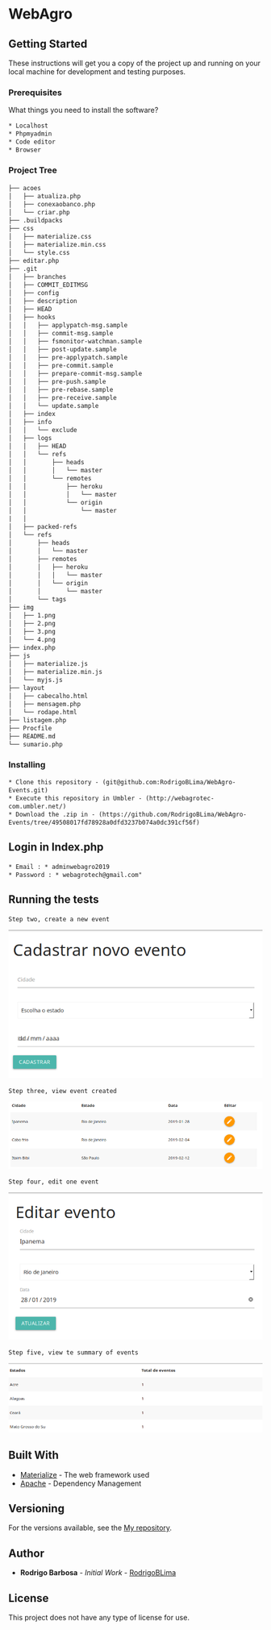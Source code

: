 # WebAgro



## Getting Started

These instructions will get you a copy of the project up and running on your local machine for development and testing purposes.

### Prerequisites

What things you need to install the software?

```
* Localhost
* Phpmyadmin
* Code editor
* Browser
```

### Project Tree

```
├── acoes
│   ├── atualiza.php
│   ├── conexaobanco.php
│   └── criar.php
├── .buildpacks
├── css
│   ├── materialize.css
│   ├── materialize.min.css
│   └── style.css
├── editar.php
├── .git
│   ├── branches
│   ├── COMMIT_EDITMSG
│   ├── config
│   ├── description
│   ├── HEAD
│   ├── hooks
│   │   ├── applypatch-msg.sample
│   │   ├── commit-msg.sample
│   │   ├── fsmonitor-watchman.sample
│   │   ├── post-update.sample
│   │   ├── pre-applypatch.sample
│   │   ├── pre-commit.sample
│   │   ├── prepare-commit-msg.sample
│   │   ├── pre-push.sample
│   │   ├── pre-rebase.sample
│   │   ├── pre-receive.sample
│   │   └── update.sample
│   ├── index
│   ├── info
│   │   └── exclude
│   ├── logs
│   │   ├── HEAD
│   │   └── refs
│   │       ├── heads
│   │       │   └── master
│   │       └── remotes
│   │           ├── heroku
│   │           │   └── master
│   │           └── origin
│   │               └── master
|   │
│   ├── packed-refs
│   └── refs
│       ├── heads
│       │   └── master
│       ├── remotes
│       │   ├── heroku
│       │   │   └── master
│       │   └── origin
│       │       └── master
│       └── tags
├── img
│   ├── 1.png
│   ├── 2.png
│   ├── 3.png
│   └── 4.png
├── index.php
├── js
│   ├── materialize.js
│   ├── materialize.min.js
│   └── myjs.js
├── layout
│   ├── cabecalho.html
│   ├── mensagem.php
│   └── rodape.html
├── listagem.php
├── Procfile
├── README.md
└── sumario.php

```

### Installing

```
* Clone this repository - (git@github.com:RodrigoBLima/WebAgro-Events.git)
* Execute this repository in Umbler - (http://webagrotec-com.umbler.net/)
* Download the .zip in - (https://github.com/RodrigoBLima/WebAgro-Events/tree/49508017fd78928a0dfd3237b074a0dc391cf56f)

```

## Login in Index.php


    * Email : * adminwebagro2019
    * Password : * webagrotech@gmail.com"    


## Running the tests


    Step two, create a new event
![Imagem relacionada com a criação de um evento](img/1.png)

    Step three, view event created
![Imagem relacionada com a visualização de um evento criado](img/2.png)

    Step four, edit one event
![Imagem relacionada a edição de um evento](img/3.png)

    Step five, view te summary of events
![Imagem relacionada a listagem do sumário de eventos](img/4.png)

## Built With

* [Materialize](https://materializecss.com/getting-started.html) - The web framework used
* [Apache](https://www.apache.org/) - Dependency Management

## Versioning

For the versions available, see the [My repository](https://github.com/RodrigoBLima).


## Author

* **Rodrigo Barbosa** - *Initial Work* - [RodrigoBLima](https://github.com/RodrigoBLima)

## License

This project does not have any type of license for use.
